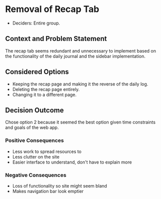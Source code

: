 # Removal of Recap Tab

* Deciders: Entire group. <!-- optional -->

## Context and Problem Statement

The recap tab seems redundant and unnecessary to implement based on the functionality of the daily journal and the sidebar implementation.

## Considered Options

* Keeping the recap page and making it the reverse of the daily log.
* Deleting the recap page entirely.
* Changing it to a different page.

## Decision Outcome

Chose option 2 because it seemed the best option given time constraints and goals of the web app.

### Positive Consequences <!-- optional -->

* Less work to spread resources to
* Less clutter on the site
* Easier interface to understand, don't have to explain more

### Negative Consequences <!-- optional -->

* Loss of functionality so site might seem bland
* Makes navigation bar look emptier
